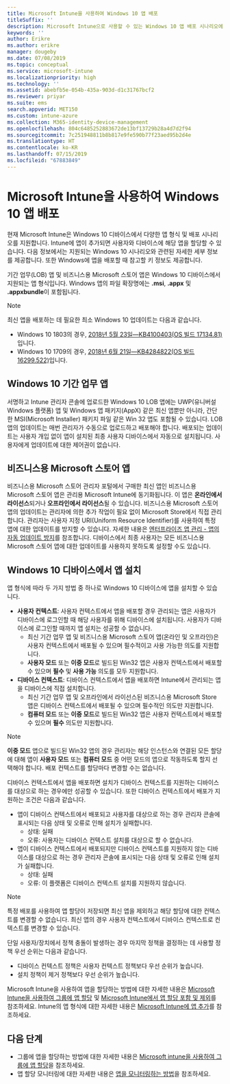 ```yaml
---
title: Microsoft Intune을 사용하여 Windows 10 앱 배포
titleSuffix: ''
description: Microsoft Intune으로 사용할 수 있는 Windows 10 앱 배포 시나리오에 대해 알아봅니다.
keywords: ''
author: Erikre
ms.author: erikre
manager: dougeby
ms.date: 07/08/2019
ms.topic: conceptual
ms.service: microsoft-intune
ms.localizationpriority: high
ms.technology: ''
ms.assetid: abebfb5e-054b-435a-903d-d1c31767bcf2
ms.reviewer: priyar
ms.suite: ems
search.appverid: MET150
ms.custom: intune-azure
ms.collection: M365-identity-device-management
ms.openlocfilehash: 804c6485252883672de13bf13729b28a4d7d2f94
ms.sourcegitcommit: 7c251948811b8b817e9fe590b77f23aed95b2d4e
ms.translationtype: HT
ms.contentlocale: ko-KR
ms.lasthandoff: 07/15/2019
ms.locfileid: "67883849"
---
```

# <a name="windows-10-app-deployment-using-microsoft-intune"></a>Microsoft Intune을 사용하여 Windows 10 앱 배포 

현재 Microsoft Intune은 Windows 10 디바이스에서 다양한 앱 형식 및 배포 시나리오를 지원합니다. Intune에 앱이 추가되면 사용자와 디바이스에 해당 앱을 할당할 수 있습니다. 다음 정보에서는 지원되는 Windows 10 시나리오와 관련된 자세한 세부 정보를 제공합니다. 또한 Windows에 앱을 배포할 때 참고할 키 정보도 제공합니다. 

기간 업무(LOB) 앱 및 비즈니스용 Microsoft 스토어 앱은 Windows 10 디바이스에서 지원되는 앱 형식입니다. Windows 앱의 파일 확장명에는 **.msi**, **.appx** 및 **.appxbundle**이 포함됩니다.  

> [!Note]
> 최신 앱을 배포하는 데 필요한 최소 Windows 10 업데이트는 다음과 같습니다.
> - Windows 10 1803의 경우, [2018년 5월 23일—KB4100403(OS 빌드 17134.81)](https://support.microsoft.com/help/4100403/windows-10-update-kb4100403)입니다.
> - Windows 10 1709의 경우, [2018년 6월 21일—KB4284822(OS 빌드 16299.522)](https://support.microsoft.com/help/4284822)입니다.

## <a name="windows-10-line-of-business-apps"></a>Windows 10 기간 업무 앱

서명하고 Intune 관리자 콘솔에 업로드한 Windows 10 LOB 앱에는 UWP(유니버설 Windows 플랫폼) 앱 및 Windows 앱 패키지(AppX) 같은 최신 앱뿐만 아니라, 간단한 MSI(Microsoft Installer) 패키지 파일 같은 Win 32 앱도 포함될 수 있습니다. LOB 앱의 업데이트는 매번 관리자가 수동으로 업로드하고 배포해야 합니다. 배포되는 업데이트는 사용자 개입 없이 앱이 설치된 최종 사용자 디바이스에서 자동으로 설치됩니다. 사용자에게 업데이트에 대한 제어권이 없습니다. 

## <a name="microsoft-store-for-business-apps"></a>비즈니스용 Microsoft 스토어 앱

비즈니스용 Microsoft 스토어 관리자 포털에서 구매한 최신 앱인 비즈니스용 Microsoft 스토어 앱은 관리용 Microsoft Intune에 동기화됩니다. 이 앱은 **온라인에서 라이선스**되거나 **오프라인에서 라이선스**될 수 있습니다. 비즈니스용 Microsoft 스토어 앱의 업데이트는 관리자에 의한 추가 작업이 필요 없이 Microsoft Store에서 직접 관리합니다. 관리자는 사용자 지정 URI(Uniform Resource Identifier)를 사용하여 특정 앱에 대한 업데이트를 방지할 수 있습니다. 자세한 내용은 [엔터프라이즈 앱 관리 - 앱의 자동 업데이트 방지](https://docs.microsoft.com/windows/client-management/mdm/enterprise-app-management#prevent-app-from-automatic-updates)를 참조합니다. 디바이스에서 최종 사용자는 모든 비즈니스용 Microsoft 스토어 앱에 대한 업데이트를 사용하지 못하도록 설정할 수도 있습니다. 

## <a name="installing-apps-on-windows-10-devices"></a>Windows 10 디바이스에서 앱 설치
앱 형식에 따라 두 가지 방법 중 하나로 Windows 10 디바이스에 앱을 설치할 수 있습니다.

- **사용자 컨텍스트**: 사용자 컨텍스트에서 앱을 배포할 경우 관리되는 앱은 사용자가 디바이스에 로그인할 때 해당 사용자를 위해 디바이스에 설치됩니다. 사용자가 디바이스에 로그인할 때까지 앱 설치는 성공할 수 없습니다. 
  - 최신 기간 업무 앱 및 비즈니스용 Microsoft 스토어 앱(온라인 및 오프라인)은 사용자 컨텍스트에서 배포될 수 있으며 필수적이고 사용 가능한 의도를 지원합니다.
  - **사용자 모드** 또는 **이중 모드**로 빌드된 Win32 앱은 사용자 컨텍스트에서 배포할 수 있으며 **필수** 및 **사용 가능** 의도를 모두 지원합니다. 
- **디바이스 컨텍스트**: 디바이스 컨텍스트에서 앱을 배포하면 Intune에서 관리되는 앱을 디바이스에 직접 설치합니다.
  - 최신 기간 업무 앱 및 오프라인에서 라이선스된 비즈니스용 Microsoft Store 앱은 디바이스 컨텍스트에서 배포될 수 있으며 필수적인 의도만 지원합니다.
  - **컴퓨터 모드** 또는 **이중 모드**로 빌드된 Win32 앱은 사용자 컨텍스트에서 배포할 수 있으며 **필수** 의도만 지원합니다.

> [!NOTE]
> **이중 모드** 앱으로 빌드된 Win32 앱의 경우 관리자는 해당 인스턴스와 연결된 모든 할당에 대해 앱이 **사용자 모드** 또는 **컴퓨터 모드** 중 어떤 모드의 앱으로 작동하도록 할지 선택해야 합니다. 배포 컨텍스트를 할당마다 변경할 수는 없습니다.  

디바이스 컨텍스트에서 앱을 배포하면 설치가 디바이스 컨텍스트를 지원하는 디바이스를 대상으로 하는 경우에만 성공할 수 있습니다. 또한 디바이스 컨텍스트에서 배포가 지원하는 조건은 다음과 같습니다.
- 앱이 디바이스 컨텍스트에서 배포되고 사용자를 대상으로 하는 경우 관리자 콘솔에 표시되는 다음 상태 및 오류로 인해 설치가 실패합니다.
  - 상태: 실패
  - 오류: 사용자는 디바이스 컨텍스트 설치를 대상으로 할 수 없습니다.
- 앱이 디바이스 컨텍스트에서 배포되지만 디바이스 컨텍스트를 지원하지 않는 디바이스를 대상으로 하는 경우 관리자 콘솔에 표시되는 다음 상태 및 오류로 인해 설치가 실패합니다.
  - 상태: 실패
  - 오류: 이 플랫폼은 디바이스 컨텍스트 설치를 지원하지 않습니다. 

> [!Note]
> 특정 배포를 사용하여 앱 할당이 저장되면 최신 앱을 제외하고 해당 할당에 대한 컨텍스트를 변경할 수 없습니다. 최신 앱의 경우 사용자 컨텍스트에서 디바이스 컨텍스트로 컨텍스트를 변경할 수 있습니다. 

단일 사용자/장치에서 정책 충돌이 발생하는 경우 마지막 정책을 결정하는 데 사용할 정책 우선 순위는 다음과 같습니다.
- 디바이스 컨텍스트 정책은 사용자 컨텍스트 정책보다 우선 순위가 높습니다. 
- 설치 정책이 제거 정책보다 우선 순위가 높습니다.

Microsoft Intune을 사용하여 앱을 할당하는 방법에 대한 자세한 내용은 [Microsoft Intune을 사용하여 그룹에 앱 할당](apps-deploy.md) 및 [Microsoft Intune에서 앱 할당 포함 및 제외](apps-inc-exl-assignments.md)를 참조하세요. Intune의 앱 형식에 대한 자세한 내용은 [Microsoft Intune에 앱 추가](apps-add.md)를 참조하세요.

## <a name="next-steps"></a>다음 단계

- 그룹에 앱을 할당하는 방법에 대한 자세한 내용은 [Microsoft intune을 사용하여 그룹에 앱 할당](apps-deploy.md)을 참조하세요.
- 앱 할당 모니터링에 대한 자세한 내용은 [앱을 모니터링하는 방법](apps-monitor.md)을 참조하세요.
